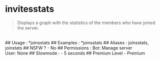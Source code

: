 # invitesstats

> Displays a graph with the statistics of the members who have joined the server.

<br>
## Usage :
*joinsstats
## Examples :
*joinsstats
## Aliases :
joinsstats,
<br>joinstats
## NSFW ?
- No
## Permissions :
Bot: Manage server
<br>
User: None
## Slowmode :
- 5 seconds
## Premium Level
- Premium